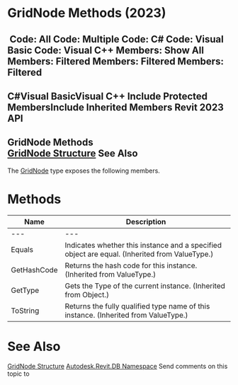 # GridNode Methods (2023)

﻿
 Code: All Code: Multiple Code: C# Code: Visual Basic Code: Visual C++  Members: Show All Members: Filtered Members: Filtered Members: Filtered   
---  
C#Visual BasicVisual C++
Include Protected MembersInclude Inherited Members
Revit 2023 API  
---  
GridNode Methods  
[GridNode Structure](231a5e2c-a18a-7710-a514-b320c4a2cc70.md "GridNode Structure") See Also  
---  
The [GridNode](231a5e2c-a18a-7710-a514-b320c4a2cc70.md "GridNode Structure") type exposes the following members.
# Methods
| Name | Description |
| --- | --- |
| --- | --- | --- |
| Equals | Indicates whether this instance and a specified object are equal. (Inherited from ValueType.) |
| GetHashCode | Returns the hash code for this instance. (Inherited from ValueType.) |
| GetType | Gets the Type of the current instance. (Inherited from Object.) |
| ToString | Returns the fully qualified type name of this instance. (Inherited from ValueType.) |

# See Also
[GridNode Structure](231a5e2c-a18a-7710-a514-b320c4a2cc70.md "GridNode Structure")
[Autodesk.Revit.DB Namespace](87546ba7-461b-c646-cbb1-2cb8f5bff8b2.md "Autodesk.Revit.DB Namespace")
Send comments on this topic to 